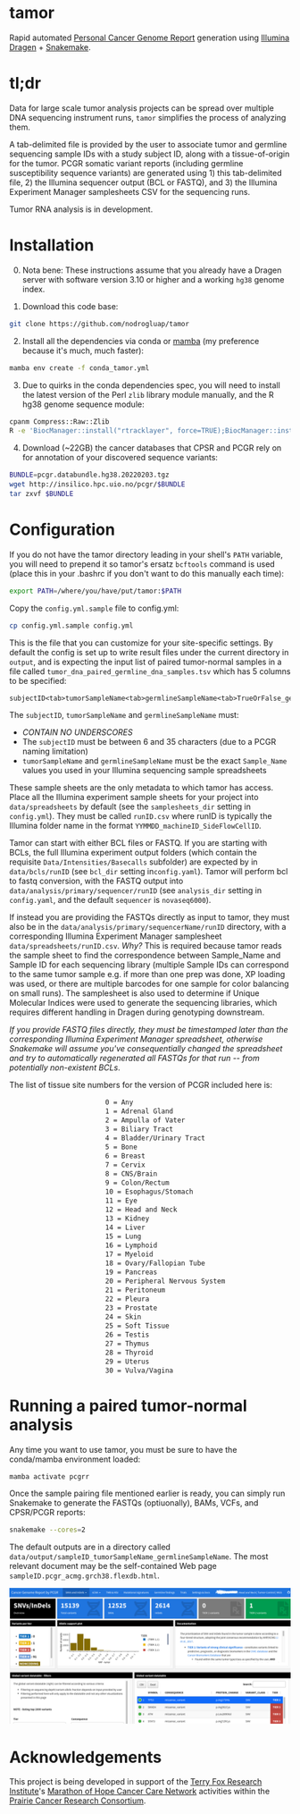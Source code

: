 # tamor

Rapid automated [Personal Cancer Genome Report](https://sigven.github.io/pcgr/) generation using [Illumina Dragen](https://www.illumina.com/products/by-type/informatics-products/dragen-secondary-analysis.html) + [Snakemake](https://snakemake.github.io/).

# tl;dr

Data for large scale tumor analysis projects can be spread over multiple DNA sequencing instrument runs, ``tamor`` simplifies the process of analyzing them.

A tab-delimited file is provided by the user to associate tumor and germline sequencing sample IDs with a study subject ID, along with a tissue-of-origin for the tumor. PCGR somatic variant reports (including germline susceptibility sequence variants) are generated using 1) this tab-delimited file, 2) the Illumina sequencer output (BCL or FASTQ), and 3) the Illumina Experiment Manager samplesheets CSV for the sequencing runs.

Tumor RNA analysis is in development.

# Installation

0. Nota bene: These instructions assume that you already have a Dragen server with software version 3.10 or higher and a working ``hg38`` genome index.

1. Download this code base:

```bash
git clone https://github.com/nodrogluap/tamor
```

2. Install all the dependencies via conda or [mamba](https://mamba.readthedocs.io/en/latest/installation.html) (my preference because it's much, much faster):

```bash
mamba env create -f conda_tamor.yml
```

3. Due to quirks in the conda dependencies spec, you will need to install the latest version of the Perl ``zlib`` library module manually, and the R hg38 genome sequence module:

```bash
cpanm Compress::Raw::Zlib
R -e 'BiocManager::install("rtracklayer", force=TRUE);BiocManager::install("BSgenome.Hsapiens.UCSC.hg38")'
```

4. Download (~22GB) the cancer databases that CPSR and PCGR rely on for annotation of your discovered sequence variants:

```bash
BUNDLE=pcgr.databundle.hg38.20220203.tgz
wget http://insilico.hpc.uio.no/pcgr/$BUNDLE
tar zxvf $BUNDLE
```

# Configuration

If you do not have the tamor directory leading in your shell's ``PATH`` variable, you will need to prepend it so tamor's ersatz ``bcftools`` command is used (place this in your .bashrc if you don't want to do this manually each time):

```bash
export PATH=/where/you/have/put/tamor:$PATH
```

Copy the ``config.yml.sample`` file to config.yml:

```bash
cp config.yml.sample config.yml
```

This is the file that you can customize for your site-specific settings. By default the config is set up to write result files under the current directory in ``output``, and is expecting the input list of paired tumor-normal samples in a file called ``tumor_dna_paired_germline_dna_samples.tsv`` which has 5 columns to be specified:

```
subjectID<tab>tumorSampleName<tab>germlineSampleName<tab>TrueOrFalse_germline_contains_some_tumor<tab>PCGRTissueSiteNumber
```

The ``subjectID``, ``tumorSampleName`` and ``germlineSampleName`` must:

- *CONTAIN NO UNDERSCORES*
- The ``subjectID`` must be between 6 and 35 characters (due to a PCGR naming limitation)
- ``tumorSampleName`` and ``germlineSampleName`` must be the exact ``Sample_Name`` values you used in your Illumina sequencing sample spreadsheets

These sample sheets are the only metadata to which tamor has access. Place all the Illumina experiment sample sheets for your project into ``data/spreadsheets`` by default (see the ``samplesheets_dir`` setting in ``config.yml``). They must be called ``runID.csv`` where runID is typically the Illumina folder name in the format ``YYMMDD_machineID_SideFlowCellID``.

Tamor can start with either BCL files or FASTQ. If you are starting with BCLs, the full Illumina experiment output folders (which contain the requisite ``Data/Intensities/Basecalls`` subfolder) are expected by in ``data/bcls/runID`` (see ``bcl_dir`` setting in``config.yaml``). Tamor will perform bcl to fastq conversion, with the FASTQ output into ``data/analysis/primary/sequencer/runID`` (see ``analysis_dir`` setting in ``config.yaml``, and the default ``sequencer`` is ``novaseq6000``). 

If instead you are providing the FASTQs directly as input to tamor, they must also be in the ``data/analysis/primary/sequencerName/runID`` directory, with a corresponding Illumina Experiment Manager samplesheet ``data/spreadsheets/runID.csv``. *Why?* This is required because tamor reads the sample sheet to find the correspondence between Sample_Name and Sample ID for each sequencing library (multiple Sample IDs can correspond to the same tumor sample e.g. if more than one prep was done, XP loading was used, or there are multiple barcodes for one sample for color balancing on small runs). The samplesheet is also used to determine if Unique Molecular Indices were used to generate the sequencing libraries, which requires different handling in Dragen during genotyping downstream.

*If you provide FASTQ files directly, they must be timestamped later than the corresponding Illumina Experiment Manager spreadsheet, otherwise Snakemake will assume you've consequentially changed the spreadsheet and try to automatically regenerated all FASTQs for that run -- from potentially non-existent BCLs*.

The list of tissue site numbers for the version of PCGR included here is:

```
                        0 = Any
                        1 = Adrenal Gland
                        2 = Ampulla of Vater
                        3 = Biliary Tract
                        4 = Bladder/Urinary Tract
                        5 = Bone
                        6 = Breast
                        7 = Cervix
                        8 = CNS/Brain
                        9 = Colon/Rectum
                        10 = Esophagus/Stomach
                        11 = Eye
                        12 = Head and Neck
                        13 = Kidney
                        14 = Liver
                        15 = Lung
                        16 = Lymphoid
                        17 = Myeloid
                        18 = Ovary/Fallopian Tube
                        19 = Pancreas
                        20 = Peripheral Nervous System
                        21 = Peritoneum
                        22 = Pleura
                        23 = Prostate
                        24 = Skin
                        25 = Soft Tissue
                        26 = Testis
                        27 = Thymus
                        28 = Thyroid
                        29 = Uterus
                        30 = Vulva/Vagina
```

# Running a paired tumor-normal analysis

Any time you want to use tamor, you must be sure to have the conda/mamba environment loaded:

```bash
mamba activate pcgrr
```

Once the sample pairing file mentioned earlier is ready, you can simply run Snakemake to generate the FASTQs (optiuonally), BAMs, VCFs, and CPSR/PCGR reports:
  
```bash
snakemake --cores=2
```
The default outputs are in a directory called ``data/output/sampleID_tumorSampleName_germlineSampleName``. The most relevant document may be the self-contained Web page ``sampleID.pcgr_acmg.grch38.flexdb.html``.

![Screenshot of a sample Personal Cancer Genome Report, FlexDB version](docs/pcgr_screenshot.png)

# Acknowledgements

This project is being developed in support of the [Terry Fox Research Institute](https://www.tfri.ca/)'s [Marathon of Hope Cancer Care Network](https://www.marathonofhopecancercentres.ca/) activities within the [Prairie Cancer Research Consortium](https://www.marathonofhopecancercentres.ca/our-network/consortium/prairies-cancer-research-consortium).
